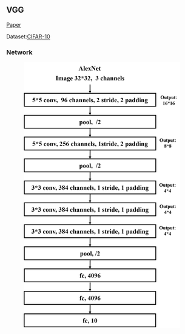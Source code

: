 ## VGG
[Paper](http://www.cs.toronto.edu/~fritz/absps/imagenet.pdf)

Dataset:[CIFAR-10](http://www.cs.toronto.edu/~kriz/cifar.html)

### Network
<div align='center'>
  <img src='https://github.com/Luxlios/Figure/blob/main/CNN/AlexNet.png'height='700'>
</div>

